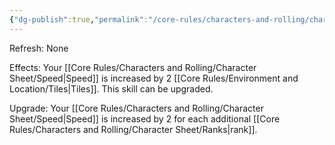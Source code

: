 ```yaml
---
{"dg-publish":true,"permalink":"/core-rules/characters-and-rolling/character-sheet/skills-and-flaws/skill-list/agility/rank-1/speed-boost/"}
---
```


Refresh: None

Effects:
Your [[Core Rules/Characters and Rolling/Character Sheet/Speed\|Speed]] is increased by 2 [[Core Rules/Environment and Location/Tiles\|Tiles]].
This skill can be upgraded.

Upgrade:
Your [[Core Rules/Characters and Rolling/Character Sheet/Speed\|Speed]] is increased by 2 for each additional [[Core Rules/Characters and Rolling/Character Sheet/Ranks\|rank]].